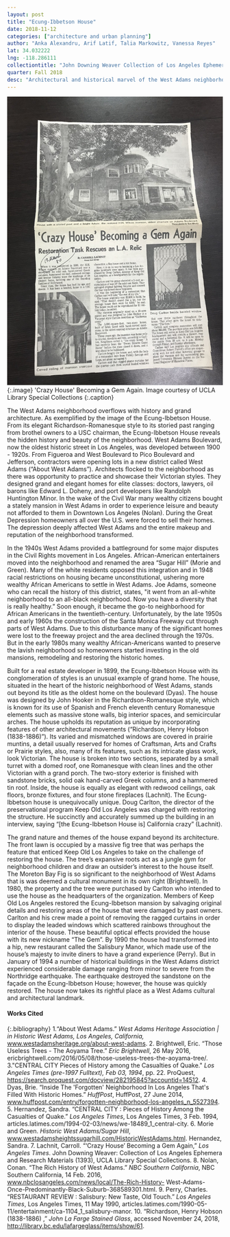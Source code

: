 ```yaml
---
layout: post
title: "Ecung-Ibbetson House"
date: 2018-11-12
categories: ["architecture and urban planning"]
author: "Anka Alexandru, Arif Latif, Talia Markowitz, Vanessa Reyes"
lat: 34.032222
lng: -118.286111
collectiontitle: "John Downing Weaver Collection of Los Angeles Ephemera and Research Materials, 1980s, UCLA Library Special Collections"
quarter: Fall 2018
desc: "Architectural and historical marvel of the West Adams neighborhood."
---
```


![Newspaper article about the Ecung-Ibbetson house.](images/unnamed.jpg)
{:.image}
'Crazy House' Becoming a Gem Again. Image courtesy of UCLA Library Special Collections 
{:.caption}

The West Adams neighborhood overflows with history and grand architecture. As exemplified by the image of the Ecung-Ibbetson House. From its elegant Richardson-Romanesque style to its storied past ranging from brothel owners to a USC chairman, the Ecung-Ibbetson House reveals the hidden history and beauty of the neighborhood. West Adams Boulevard, now the oldest historic street in Los Angeles, was developed between 1900 - 1920s. From Figueroa and West Boulevard to Pico Boulevard and Jefferson, contractors were opening lots in a new district called West Adams (“About West Adams”). Architects flocked to the neighborhood as there was opportunity to practice and showcase their Victorian styles. They designed grand and elegant homes for elite classes: doctors, lawyers, oil barons like Edward L. Doheny, and port developers like Randolph Huntington Minor. In the wake of the Civil War many wealthy citizens bought a stately mansion in West Adams in order to experience leisure and beauty not afforded to them in Downtown Los Angeles (Nolan). During the Great Depression homeowners all over the U.S. were forced to sell their homes. The depression deeply affected West Adams and the entire makeup and reputation of the neighborhood transformed.

In the 1940s West Adams provided a battleground for some major disputes in the Civil Rights movement in Los Angeles. African-American entertainers moved into the neighborhood and renamed the area “Sugar Hill” (Morie and Green). Many of the white residents opposed this integration and in 1948 racial restrictions on housing became unconstitutional, ushering more wealthy African Americans to settle in West Adams. Joe Adams, someone who can recall the history of this district, states, "it went from an all-white neighborhood to an all-black neighborhood. Now you have a diversity that is really healthy.” Soon enough, it became the go-to neighborhood for African Americans in the twentieth-century. Unfortunately, by the late 1950s and early 1960s the construction of the Santa Monica Freeway cut through parts of West Adams. Due to this disturbance many of the significant homes were lost to the freeway project and the area declined through the 1970s. But in the early 1980s many wealthy African-Americans wanted to preserve the lavish neighborhood so homeowners started investing in the old mansions, remodeling and restoring the historic homes.

Built for a real estate developer in 1899, the Ecung-Ibbetson House with its conglomeration of styles is an unusual example of grand home. The house, situated in the heart of the historic neighborhood of West Adams, stands out beyond its title as the oldest home on the boulevard (Dyas). The house was designed by John Hooker in the Richardson-Romanesque style, which is known for its use of Spanish and French eleventh century Romanesque elements such as massive stone walls, big interior spaces, and semicircular arches. The house upholds its reputation as unique by incorporating features of other architectural movements (“Richardson, Henry Hobson (1838-1886)”). Its varied and mismatched windows are covered in prairie muntins, a detail usually reserved for homes of Craftsman, Arts and Crafts or Prairie styles, also, many of its features, such as its intricate glass work, look Victorian. The house is broken into two sections, separated by a small turret with a domed roof, one Romanesque with clean lines and the other Victorian with a grand porch. The two-story exterior is finished with sandstone bricks, solid oak hand-carved Greek columns, and a hammered tin roof. Inside, the house is equally as elegant with redwood ceilings, oak floors, bronze fixtures, and four stone fireplaces (Lachnit). The Ecung-Ibbetson house is unequivocally unique. Doug Carlton, the director of the preservational program Keep Old Los Angeles was charged with restoring the structure. He succinctly and accurately summed up the building in an interview, saying “[the Ecung-Ibbetson House is] California crazy” (Lachnit).

The grand nature and themes of the house expand beyond its architecture. The front lawn is occupied by a massive fig tree that was perhaps the feature that enticed Keep Old Los Angeles to take on the challenge of restoring the house. The tree’s expansive roots act as a jungle gym for neighborhood children and draw an outsider’s interest to the house itself. The Moreton Bay Fig is so significant to the neighborhood of West Adams that is was deemed a cultural monument in its own right (Brightwell). In 1980, the property and the tree were purchased by Carlton who intended to use the house as the headquarters of the organization. Members of Keep Old Los Angeles restored the Ecung-Ibbetson mansion by salvaging original details and restoring areas of the house that were damaged by past owners. Carlton and his crew made a point of removing the ragged curtains in order to display the leaded windows which scattered rainbows throughout the interior of the house. These beautiful optical effects provided the house with its new nickname “The Gem”. By 1990 the house had transformed into a hip, new restaurant called the Salisbury Manor, which made use of the house’s majesty to invite diners to have a grand experience (Perry). But in January of 1994 a number of historical buildings in the West Adams district experienced considerable damage ranging from minor to severe from the Northridge earthquake.  The earthquake destroyed the sandstone on the façade on the Ecung-Ibbetson House; however, the house was quickly restored. The house now takes its rightful place as a West Adams cultural and architectural landmark.


#### Works Cited

{:.bibliography}
1.“About West Adams.” _West Adams Heritage Association | in Historic West Adams, Los Angeles, California,_ www.westadamsheritage.org/about-west-adams. 
2. Brightwell, Eric. “Those Useless Trees - The Aoyama Tree.” _Eric Brightwell_, 26 May 2016,	 ericbrightwell.com/2016/05/08/those-useless-trees-the-aoyama-tree/.
3."CENTRAL CITY Pieces of History among the Casualties of Quake." _Los Angeles Times (pre-1997 Fulltext), Feb 03, 1994_, pp. 22. ProQuest, https://search.proquest.com/docview/282195845?accountid=14512.
4. Dyas, Brie. “Inside The 'Forgotten' Neighborhood In Los Angeles That's Filled With Historic Homes.” _HuffPost_, HuffPost, 27 June 2014, www.huffpost.com/entry/forgotten-neighborhood-los-angeles_n_5527394.
5. Hernandez, Sandra. “CENTRAL CITY : Pieces of History Among the Casualties of Quake.” _Los 
Angeles Times_, Los Angeles Times, 3 Feb. 1994,
articles.latimes.com/1994-02-03/news/we-18489_1_central-city.
6. Morie and Green. _Historic West Adams/Sugar Hill_, www.westadamsheightssugarhill.com/HistoricWestAdams.html. Hernandez, Sandra. 
7. Lachnit, Carroll. “‘Crazy House’ Becoming a Gem Again,” _Los Angeles Times_. John Downing		 Weaver: Collection of Los Angeles Ephemera and Research Materials (1393), UCLA		 Library Special Collections.
8. Nolan, Conan. “The Rich History of West Adams.” _NBC Southern California_, NBC Southern	California, 14 Feb. 2016, www.nbclosangeles.com/news/local/The-Rich-History-		West-Adams-Once-Predominantly-Black-Suburb-368589301.html. 
9. Perry, Charles. “RESTAURANT REVIEW : Salisbury: New Taste, Old Touch.” _Los Angeles Times_, Los Angeles Times, 11 May 1990, articles.latimes.com/1990-05-11/entertainment/ca-1104_1_salisbury-manor.
10. “Richardson, Henry Hobson (1838-1886) ,” _John La Farge Stained Glass_, accessed November 24, 2018, http://library.bc.edu/lafargeglass/items/show/61.




